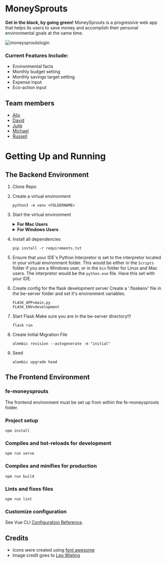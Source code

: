 # MoneySprouts

**Get in the black, by going green!**
MoneySprouts is a progressive web app that helps its users to save money and accomplish their personal environmental goals at the same time.

![moneysproutslogin](https://user-images.githubusercontent.com/22274994/123038338-2555e300-d42b-11eb-88ed-d46bd99825de.PNG)

### Current Features Include:
* Environmental facts
* Monthly budget setting
* Monthly savings target setting
* Expense input
* Eco-action input

## Team members

* [Alix](https://github.com/AlixFachin)
* [David](https://github.com/DavidofOrange)
* [Julie](https://github.com/dawndarkness)
* [Michael](https://github.com/michael-metcalf)
* [Russell](https://github.com/RussellPacheco)


# Getting Up and Running 

## The Backend Environment

1. Clone Repo

1. Create a virtual environment

    ```
    python3 -m venv <FOLDERNAME>
    ```

1. Start the virtual environment

    <details><summary><b>For Mac Users</b></summary>

    ```
    source /<VENV FOLDER>/bin/activate
    ```

    If you are using the M1 chip, you may need to use python 3.7 to be able to run the environment.
    </details>

    <details><summary><b>For Windows Users</b></summary>

    Navigate to where your virtual environment folder is, and within that folder you should find another folder called Scripts, and within that a number of files. To start the virtual environment, you would need to run either the `activate.bat` or `activate.ps1`. To run, just type one of these files in your terminal, and press enter. If the start of the VM was successful, you should see `(<FOLDER NAME>)` printed in your terminal. This would be written before the PATH. 

    Run one of the following based on the following requirements:

    if using command prompt:

    ```
    \<VENV FOLDER>\Scripts\activate.bat
    ```

    or 

    if using powershell:

    ```
    Run \<VENV FOLDER>\Scripts\Activate.ps1
    ```
    </details>

1. Install all dependencies

    ```
    pip install -r requirements.txt
    ```

1. Ensure that your IDE's Python Interpretor is set to the interpretor located in your virtual environment folder. This 
would be either in the `Scripts` folder if you are a Windows user, or in the `bin` folder for Linux and Mac users. The interpretor
would be the `python.exe` file. Have this set with your IDE. 


1. Create config for the flask development server
Create a '.flaskenv' file in the be-server folder and set it's environment variables. 

    ```
    FLASK_APP=main.py
    FLASK_ENV=development
    ```

1. Start Flask
Make sure you are in the be-server directory!!! 

    ```
    flask run
    ```


1. Create Initial Migration File

    ```
    alembic revision --autogenerate -m "initial"
    ```

1. Seed

    ```
    alembic upgrade head
    ```

## The Frontend Environment

### fe-moneysprouts

The frontend environment must be set up from within the fe-moneysprouts folder.

### Project setup
```
npm install
```

### Compiles and hot-reloads for development
```
npm run serve
```

### Compiles and minifies for production
```
npm run build
```

### Lints and fixes files
```
npm run lint
```
### Customize configuration
See Vue CLI [Configuration Reference](https://cli.vuejs.org/config/).

## Credits

* Icons were created using [font awesome](https://fontawesome.com/)
* Image credit goes to [Leo Wieling](https://unsplash.com/photos/gaP0QDorAj8)
